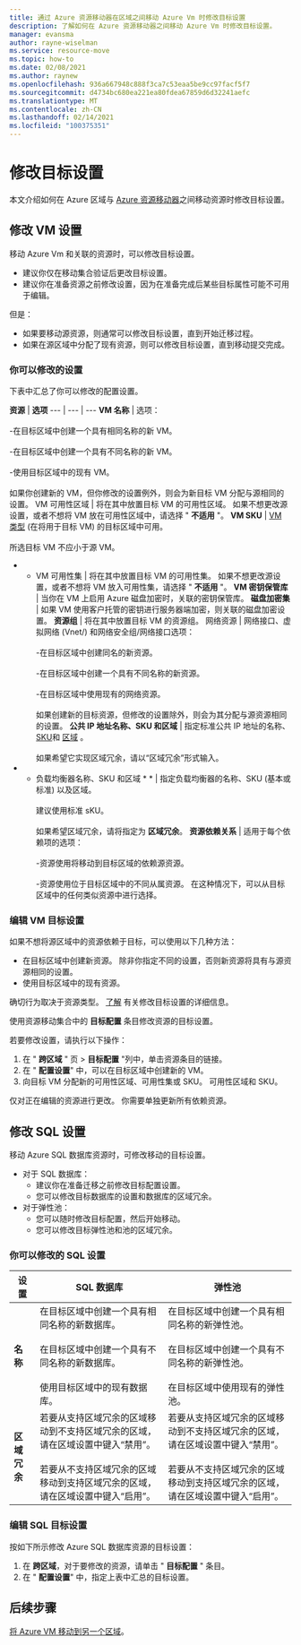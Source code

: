 ```yaml
---
title: 通过 Azure 资源移动器在区域之间移动 Azure Vm 时修改目标设置
description: 了解如何在 Azure 资源移动器之间移动 Azure Vm 时修改目标设置。
manager: evansma
author: rayne-wiselman
ms.service: resource-move
ms.topic: how-to
ms.date: 02/08/2021
ms.author: raynew
ms.openlocfilehash: 936a667948c888f3ca7c53eaa5be9cc97facf5f7
ms.sourcegitcommit: d4734bc680ea221ea80fdea67859d6d32241aefc
ms.translationtype: MT
ms.contentlocale: zh-CN
ms.lasthandoff: 02/14/2021
ms.locfileid: "100375351"
---
```

# <a name="modify-destination-settings"></a>修改目标设置

本文介绍如何在 Azure 区域与 [Azure 资源移动器](overview.md)之间移动资源时修改目标设置。


## <a name="modify-vm-settings"></a>修改 VM 设置

移动 Azure Vm 和关联的资源时，可以修改目标设置。 

- 建议你仅在移动集合验证后更改目标设置。
- 建议你在准备资源之前修改设置，因为在准备完成后某些目标属性可能不可用于编辑。

但是：
- 如果要移动源资源，则通常可以修改目标设置，直到开始迁移过程。
- 如果在源区域中分配了现有资源，则可以修改目标设置，直到移动提交完成。

### <a name="settings-you-can-modify"></a>你可以修改的设置

下表中汇总了你可以修改的配置设置。

**资源** | **选项** 
--- | --- | --- 
**VM 名称** | 选项：<br/><br/> -在目标区域中创建一个具有相同名称的新 VM。<br/><br/> -在目标区域中创建一个具有不同名称的新 VM。<br/><br/> -使用目标区域中的现有 VM。<br/><br/> 如果你创建新的 VM，但你修改的设置例外，则会为新目标 VM 分配与源相同的设置。
VM 可用性区域 | 将在其中放置目标 VM 的可用性区域。 如果不想更改源设置，或者不想将 VM 放在可用性区域中，请选择 " **不适用** "。
**VM SKU** | [VM 类型](https://azure.microsoft.com/pricing/details/virtual-machines/series/) (在将用于目标 VM) 的目标区域中可用。<br/><br/> 所选目标 VM 不应小于源 VM。
* * VM 可用性集 | 将在其中放置目标 VM 的可用性集。 如果不想更改源设置，或者不想将 VM 放入可用性集，请选择 " **不适用**  "。
**VM 密钥保管库** | 当你在 VM 上启用 Azure 磁盘加密时，关联的密钥保管库。
**磁盘加密集** | 如果 VM 使用客户托管的密钥进行服务器端加密，则关联的磁盘加密设置。
**资源组** | 将在其中放置目标 VM 的资源组。
网络资源 | 网络接口、虚拟网络 (Vnet/) 和网络安全组/网络接口选项：<br/><br/> -在目标区域中创建同名的新资源。<br/><br/> -在目标区域中创建一个具有不同名称的新资源。<br/><br/> -在目标区域中使用现有的网络资源。<br/><br/> 如果创建新的目标资源，但修改的设置除外，则会为其分配与源资源相同的设置。
**公共 IP 地址名称、SKU 和区域** | 指定标准公共 IP 地址的名称、 [SKU](../virtual-network/public-ip-addresses.md#sku)和 [区域](../virtual-network/public-ip-addresses.md#standard) 。<br/><br/> 如果希望它实现区域冗余，请以“区域冗余”形式输入。
* * 负载均衡器名称、SKU 和区域 * * | 指定负载均衡器的名称、SKU (基本或标准) 以及区域。<br/><br/> 建议使用标准 sKU。<br/><br/> 如果希望区域冗余，请将指定为 **区域冗余**。
**资源依赖关系** | 适用于每个依赖项的选项：<br/><br/>-资源使用将移动到目标区域的依赖源资源。<br/><br/> -资源使用位于目标区域中的不同从属资源。 在这种情况下，可以从目标区域中的任何类似资源中进行选择。

### <a name="edit-vm-destination-settings"></a>编辑 VM 目标设置

如果不想将源区域中的资源依赖于目标，可以使用以下几种方法：

- 在目标区域中创建新资源。 除非你指定不同的设置，否则新资源将具有与源资源相同的设置。
- 使用目标区域中的现有资源。

确切行为取决于资源类型。 [了解](modify-target-settings.md) 有关修改目标设置的详细信息。

使用资源移动集合中的 **目标配置** 条目修改资源的目标设置。 

若要修改设置，请执行以下操作： 

1. 在 " **跨区域** " 页 > **目标配置** "列中，单击资源条目的链接。
2. 在 " **配置设置**" 中，可以在目标区域中创建新的 VM。
3. 向目标 VM 分配新的可用性区域、可用性集或 SKU。 可用性区域和 SKU。

仅对正在编辑的资源进行更改。 你需要单独更新所有依赖资源。


## <a name="modify-sql-settings"></a>修改 SQL 设置

移动 Azure SQL 数据库资源时，可修改移动的目标设置。 

- 对于 SQL 数据库：
    - 建议你在准备迁移之前修改目标配置设置。
    - 您可以修改目标数据库的设置和数据库的区域冗余。
- 对于弹性池：
    -  您可以随时修改目标配置，然后开始移动。
    - 您可以修改目标弹性池和池的区域冗余。 

### <a name="sql-settings-you-can-modify"></a>你可以修改的 SQL 设置

**设置** | SQL 数据库 | **弹性池**
--- | --- | ---
**名称** | 在目标区域中创建一个具有相同名称的新数据库。<br/><br/> 在目标区域中创建一个具有不同名称的新数据库。<br/><br/> 使用目标区域中的现有数据库。 | 在目标区域中创建一个具有相同名称的新弹性池。<br/><br/> 在目标区域中创建一个具有不同名称的新弹性池。<br/><br/> 在目标区域中使用现有的弹性池。
**区域冗余** | 若要从支持区域冗余的区域移动到不支持区域冗余的区域，请在区域设置中键入“禁用”。<br/><br/> 若要从不支持区域冗余的区域移动到支持区域冗余的区域，请在区域设置中键入“启用”。 | 若要从支持区域冗余的区域移动到不支持区域冗余的区域，请在区域设置中键入“禁用”。<br/><br/> 若要从不支持区域冗余的区域移动到支持区域冗余的区域，请在区域设置中键入“启用”。

### <a name="edit-sql-destination-settings"></a>编辑 SQL 目标设置

按如下所示修改 Azure SQL 数据库资源的目标设置： 

1. 在 **跨区域**，对于要修改的资源，请单击 " **目标配置** " 条目。
2. 在 " **配置设置**" 中，指定上表中汇总的目标设置。

## <a name="next-steps"></a>后续步骤

[将 Azure VM 移动到另一个区域](tutorial-move-region-virtual-machines.md)。
